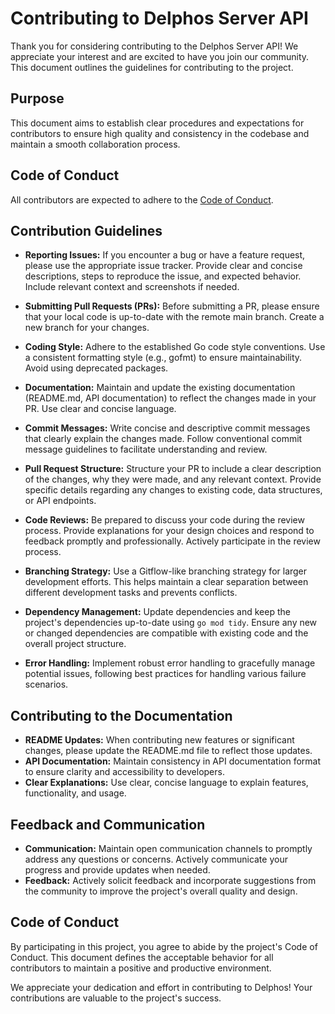 # Contributing to Delphos Server API

Thank you for considering contributing to the Delphos Server API! We appreciate your interest and are excited to have you join our community.  This document outlines the guidelines for contributing to the project.

## Purpose

This document aims to establish clear procedures and expectations for contributors to ensure high quality and consistency in the codebase and maintain a smooth collaboration process.

## Code of Conduct

All contributors are expected to adhere to the [Code of Conduct](CODE_OF_CONDUCT.md).

## Contribution Guidelines

* **Reporting Issues:** If you encounter a bug or have a feature request, please use the appropriate issue tracker. Provide clear and concise descriptions, steps to reproduce the issue, and expected behavior.  Include relevant context and screenshots if needed.

* **Submitting Pull Requests (PRs):** Before submitting a PR, please ensure that your local code is up-to-date with the remote main branch.  Create a new branch for your changes.


* **Coding Style:** Adhere to the established Go code style conventions.  Use a consistent formatting style (e.g., gofmt) to ensure maintainability.  Avoid using deprecated packages.

* **Documentation:** Maintain and update the existing documentation (README.md, API documentation) to reflect the changes made in your PR. Use clear and concise language.

* **Commit Messages:** Write concise and descriptive commit messages that clearly explain the changes made. Follow conventional commit message guidelines to facilitate understanding and review.

* **Pull Request Structure:** Structure your PR to include a clear description of the changes, why they were made, and any relevant context.  Provide specific details regarding any changes to existing code, data structures, or API endpoints.

* **Code Reviews:** Be prepared to discuss your code during the review process. Provide explanations for your design choices and respond to feedback promptly and professionally.  Actively participate in the review process.

* **Branching Strategy:** Use a Gitflow-like branching strategy for larger development efforts.  This helps maintain a clear separation between different development tasks and prevents conflicts.

* **Dependency Management:**  Update dependencies and keep the project's dependencies up-to-date using `go mod tidy`.  Ensure any new or changed dependencies are compatible with existing code and the overall project structure.

* **Error Handling:** Implement robust error handling to gracefully manage potential issues, following best practices for handling various failure scenarios.


## Contributing to the Documentation

* **README Updates:** When contributing new features or significant changes, please update the README.md file to reflect those updates.
* **API Documentation:** Maintain consistency in API documentation format to ensure clarity and accessibility to developers.
* **Clear Explanations:** Use clear, concise language to explain features, functionality, and usage.

## Feedback and Communication

* **Communication:**  Maintain open communication channels to promptly address any questions or concerns.  Actively communicate your progress and provide updates when needed.
* **Feedback:**  Actively solicit feedback and incorporate suggestions from the community to improve the project's overall quality and design.


## Code of Conduct

By participating in this project, you agree to abide by the project's Code of Conduct. This document defines the acceptable behavior for all contributors to maintain a positive and productive environment.

We appreciate your dedication and effort in contributing to Delphos! Your contributions are valuable to the project's success.
